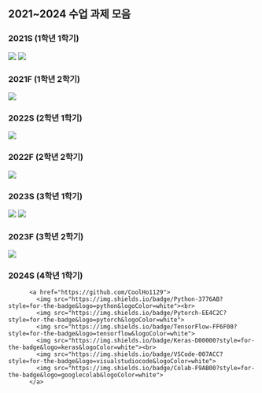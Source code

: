 <h2> 2021~2024 수업 과제 모음 </h2>

<h3>2021S (1학년 1학기)</h3> 
<img src="https://img.shields.io/badge/Interactive Programming-3776AB?style=for-the-badge&logo=python&logoColor=white">
<img src="https://img.shields.io/badge/Software and problem solving-3776AB?style=for-the-badge&logo=python&logoColor=white">


<h3> 2021F (1학년 2학기)</h3>
<img src="https://img.shields.io/badge/Basic Programming-A8B9CC?style=for-the-badge&logo=C&logoColor=white">


<h3> 2022S (2학년 1학기)</h3>
<img src="https://img.shields.io/badge/Data Structure-A8B9CC?style=for-the-badge&logo=C&logoColor=white">

<h3> 2022F (2학년 2학기)</h3>
<img src="https://img.shields.io/badge/System Programming-A8B9CC?style=for-the-badge&logo=C&logoColor=white">

<h3> 2023S (3학년 1학기)</h3>
<img src="https://img.shields.io/badge/Network Programming-A8B9CC?style=for-the-badge&logo=C&logoColor=white">
<img src="https://img.shields.io/badge/Artificial Intelligence-3776AB?style=for-the-badge&logo=python&logoColor=white">

<h3> 2023F (3학년 2학기)</h3>
<img src="https://img.shields.io/badge/Software and problem solving-3776AB?style=for-the-badge&logo=python&logoColor=white">

<h3> 2024S (4학년 1학기)</h3>




          <a href="https://github.com/CoolHo1129">
            <img src="https://img.shields.io/badge/Python-3776AB?style=for-the-badge&logo=python&logoColor=white"><br>
            <img src="https://img.shields.io/badge/Pytorch-EE4C2C?style=for-the-badge&logo=pytorch&logoColor=white">
            <img src="https://img.shields.io/badge/TensorFlow-FF6F00?style=for-the-badge&logo=tensorflow&logoColor=white">
            <img src="https://img.shields.io/badge/Keras-D00000?style=for-the-badge&logo=keras&logoColor=white"><br>
            <img src="https://img.shields.io/badge/VSCode-007ACC?style=for-the-badge&logo=visualstudiocode&logoColor=white">
            <img src="https://img.shields.io/badge/Colab-F9AB00?style=for-the-badge&logo=googlecolab&logoColor=white">
          </a>
